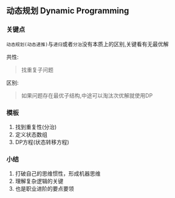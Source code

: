 ## 动态规划 Dynamic Programming

### 关键点

`动态规划(动态递推)`与`递归`或者`分治`没有本质上的区别,关键看有无最优解

共性:

> 找重复子问题

区别:

> 如果问题存在最优子结构,中途可以淘汰次优解就使用DP

### 模板

1. 找到重复性(分治)
2. 定义状态数组
3. DP方程(状态转移方程)

### 小结

1. 打破自己的思维惯性，形成机器思维
2. 理解复杂逻辑的关键
3. 也是职业进阶的要点要领